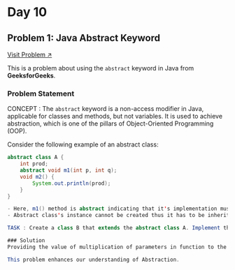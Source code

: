 # Day 10

## Problem 1: Java Abstract Keyword
[Visit Problem ↗](https://www.geeksforgeeks.org/problems/java-abstract-keyword/1?page=1&category=OOP,Class,Java-Class%20and%20Object&sortBy=submissions)

This is a problem about using the `abstract` keyword in Java from **GeeksforGeeks**.

### Problem Statement

CONCEPT : The `abstract` keyword is a non-access modifier in Java, applicable for classes and methods, but not variables. It is used to achieve abstraction, which is one of the pillars of Object-Oriented Programming (OOP).  

Consider the following example of an abstract class:  

```java  
abstract class A {  
    int prod;  
    abstract void m1(int p, int q);  
    void m2() {  
        System.out.println(prod);  
    }
}  

- Here, m1() method is abstract indicating that it's implementation must be provided in child class 
- Abstract class's instance cannot be created thus it has to be inherited and then used.

TASK : Create a class B that extends the abstract class A. Implement the m1 method in class B to calculate the product of a1 and a2 and store it in the prod variable.

### Solution  
Providing the value of multiplication of parameters in function to the variable of parent class so that it output can be print through m2() in parent class.

This problem enhances our understanding of Abstraction.
